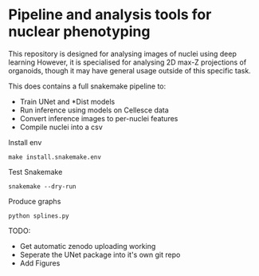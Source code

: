 # Pipeline and analysis tools for nuclear phenotyping

This repository is designed for analysing images of nuclei using deep learning
However, it is specialised for analysing 2D max-Z projections of organoids, though it may have general usage outside of this specific task.

This does contains a full snakemake pipeline to:

- Train UNet and *Dist models
- Run inference using models on Cellesce data
- Convert inference images to per-nuclei features
- Compile nuclei into a csv

Install env

    make install.snakemake.env

Test Snakemake

    snakemake --dry-run

Produce graphs

    python splines.py

TODO:

- Get automatic zenodo uploading working
- Seperate the UNet package into it's own git repo
- Add Figures
